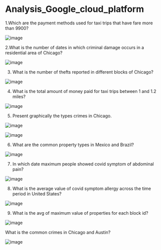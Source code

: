# Analysis_Google_cloud_platform
1.Which are the payment methods used for taxi trips that have fare more than 9900?


![image](https://user-images.githubusercontent.com/100845857/156884390-4e859acd-1d08-46f5-a8cb-d10cec932807.png)


2.What is the number of dates in which criminal damage occurs in a residential area of Chicago?


![image](https://user-images.githubusercontent.com/100845857/156884436-f4d662be-e5c3-4bea-913a-d3c8e9644c5f.png)


3. What is the number of thefts reported in different blocks of Chicago?



![image](https://user-images.githubusercontent.com/100845857/156884768-b0ec30da-e111-4f16-8796-a63c8450b8b5.png)


4. What is the total amount of money paid for taxi trips between 1 and 1.2 miles?


![image](https://user-images.githubusercontent.com/100845857/156884800-cab3c0fe-c6e8-43f2-b029-a7b7ed2c9300.png)


5. Present graphically the types crimes in Chicago.


![image](https://user-images.githubusercontent.com/100845857/156884831-5f72ac19-09ec-48c9-9e19-560b999c9c62.png)


![image](https://user-images.githubusercontent.com/100845857/156884844-c342f07a-bcc8-4091-87b7-8804c3506fbe.png)


6. What are the common property types in Mexico and Brazil?


![image](https://user-images.githubusercontent.com/100845857/156884867-dc9128b8-6612-44ce-bf0f-7216353caf6a.png)


7. In which date maximum people showed covid symptom of abdominal pain?


![image](https://user-images.githubusercontent.com/100845857/156884892-9e2cec07-3760-424c-84fe-ec9262c7d812.png)


8. What is the average value of covid symptom allergy across the time period in United States?

 
 ![image](https://user-images.githubusercontent.com/100845857/156884932-8a5cc0fc-df0e-4aa1-a09f-aa5ebbbd8a2b.png)
 

9. What is the avg of maximum value of properties for each block id?


![image](https://user-images.githubusercontent.com/100845857/156884969-20032e97-f6d1-450c-a3ea-2724ba400f23.png)



What is the common crimes in Chicago and Austin?


![image](https://user-images.githubusercontent.com/100845857/156885002-8acb760c-8e34-41f1-97ef-3284d7774b37.png)











